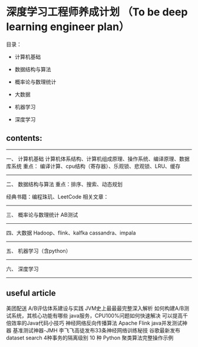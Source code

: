 # 深度学习工程师养成计划 （To be deep learning engineer plan）
目录：
- 计算机基础

- 数据结构与算法 

- 概率论与数理统计

- 大数据

- 机器学习

- 深度学习



## contents: 

---

一、 计算机基础
计算机体系结构、计算机组成原理、操作系统、编译原理、数据库系统
重点： 编译计算、cpu结构（寄存器）、乐观锁、悲观锁、LRU、缓存

---

二、 数据结构与算法 
重点：排序、搜索、动态规划

经典书籍：编程珠玑、LeetCode
相关文章：

---

三、 概率论与数理统计
  AB测试
  
---

四、大数据
  Hadoop、flink、kalfka
  cassandra、impala
  
---  

五、 机器学习（含python）



---

六、 深度学习



---







## useful article

美团配送 A/B评估体系建设与实践
JVM史上最最最完整深入解析
如何构建A/B测试系统，其核心功能有哪些
java服务，CPU100%问题如何快速解决
可以提高千倍效率的Java代码小技巧
神经网络反向传播算法
Apache Flink
java并发测试神器 基准测试神器-JMH
李飞飞高徒发布33条神经网络训练秘技
谷歌最新发布dataset search
4种事务的隔离级别
10 种 Python 聚类算法完整操作示例